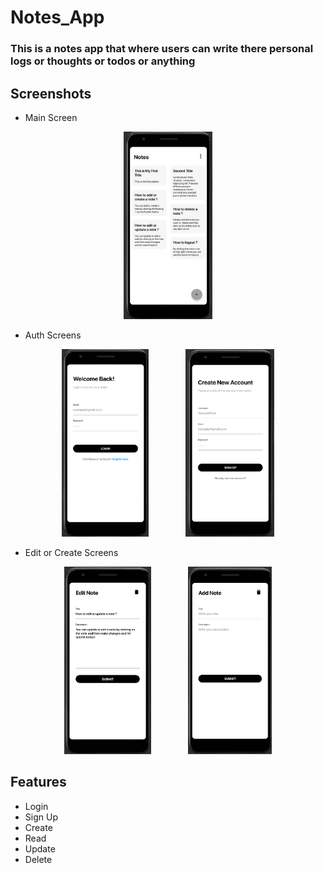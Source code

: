 # Notes_App

### This is a notes app that where users can write there personal logs or thoughts or todos or anything

## Screenshots

* Main Screen
<div align=center>
  <img src="https://github.com/NaveedAhammed/Notes_App/blob/master/screenshots/main-feed.png" height="300px" margin="200px">
</div>

* Auth Screens
<div align=center>
  <img src="https://github.com/NaveedAhammed/Notes_App/blob/master/screenshots/login.png" height="300px" margin="200px">
  &nbsp; &nbsp; &nbsp; &nbsp; &nbsp; &nbsp; &nbsp;
  <img src="https://github.com/NaveedAhammed/Notes_App/blob/master/screenshots/create.png" height="300px" margin="200px">
</div>

* Edit or Create Screens
<div align=center>
  <img src="https://github.com/NaveedAhammed/Notes_App/blob/master/screenshots/edit-note.png" height="300px" margin="200px">
  &nbsp; &nbsp; &nbsp; &nbsp; &nbsp; &nbsp; &nbsp;
  <img src="https://github.com/NaveedAhammed/Notes_App/blob/master/screenshots/add-note.png" height="300px" margin="200px">
</div>

## Features
* Login
* Sign Up
* Create
* Read
* Update
* Delete
